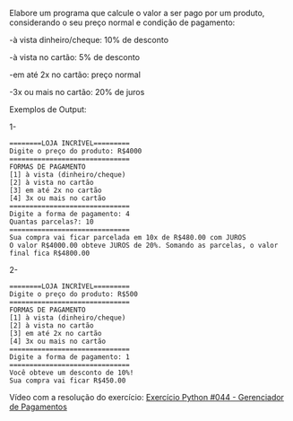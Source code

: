 Elabore um programa que calcule o valor a ser pago por um produto, considerando o seu preço normal e condição de pagamento:

-à vista dinheiro/cheque: 10% de desconto

-à vista no cartão: 5% de desconto

-em até 2x no cartão: preço normal

-3x ou mais no cartão: 20% de juros

Exemplos de Output:

1-
~~~
========LOJA INCRÍVEL=========
Digite o preço do produto: R$4000
==============================
FORMAS DE PAGAMENTO
[1] à vista (dinheiro/cheque)
[2] à vista no cartão
[3] em até 2x no cartão
[4] 3x ou mais no cartão
==============================
Digite a forma de pagamento: 4
Quantas parcelas?: 10
==============================
Sua compra vai ficar parcelada em 10x de R$480.00 com JUROS
O valor R$4000.00 obteve JUROS de 20%. Somando as parcelas, o valor final fica R$4800.00
~~~
2-
~~~
========LOJA INCRÍVEL=========
Digite o preço do produto: R$500
==============================
FORMAS DE PAGAMENTO
[1] à vista (dinheiro/cheque)
[2] à vista no cartão
[3] em até 2x no cartão
[4] 3x ou mais no cartão
==============================
Digite a forma de pagamento: 1
==============================
Você obteve um desconto de 10%!
Sua compra vai ficar R$450.00
~~~

<p>Vídeo com a resolução do exercício: <a href="https://www.youtube.com/watch?v=I-SH3QchuZ4&list=PLvE-ZAFRgX8hnECDn1v9HNTI71veL3oW0&index=60" target="_blank">Exercício Python #044 - Gerenciador de Pagamentos</a></p>